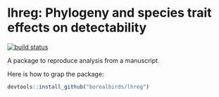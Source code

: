 # lhreg: Phylogeny and species trait effects on detectability

[![build status](https://travis-ci.org/borealbirds/lhreg.svg?branch=master)](https://travis-ci.org/borealbirds/lhreg)

A package to reproduce analysis from a manuscript.

Here is how to grap the package:

```R
devtools::install_github("borealbirds/lhreg")
```
